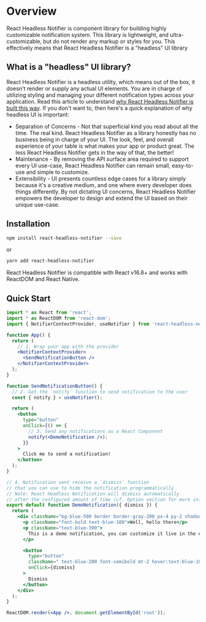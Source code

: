 # Overview

React Headless Notifier is component library for building highly customizable notification system. This library is lightweight, and ultra-customizable, but do not render any markup or styles for you. This effectively means that React Headless Notifier is a "headless" UI library

## What is a "headless" UI library?

React Headless Notifier is a headless utility, which means out of the box, it doesn't render or supply any actual UI elements. You are in charge of utilizing styling and managing your different notification types across your application. Read this article to understand [why React Headless Notifier is built this way](https://www.merrickchristensen.com/articles/headless-user-interface-components/). If you don't want to, then here's a quick explanation of why headless UI is important:

- Separation of Concerns - Not that superficial kind you read about all the time. The real kind. React Headless Notifier as a library honestly has no business being in charge of your UI. The look, feel, and overall experience of your table is what makes your app or product great. The less React Headless Notifier gets in the way of that, the better!
- Maintenance - By removing the API surface area required to support every UI use-case, React Headless Notifier can remain small, easy-to-use and simple to customize.
- Extensibility - UI presents countless edge cases for a library simply because it's a creative medium, and one where every developer does things differently. By not dictating UI concerns, React Headless Notifier empowers the developer to design and extend the UI based on their unique use-case.

## Installation

```bash
npm install react-headless-notifier --save
```

or

```bash
yarn add react-headless-notifier
```

React Headless Notifier is compatible with React v16.8+ and works with ReactDOM and React Native.

## Quick Start

```jsx
import * as React from 'react';
import * as ReactDOM from 'react-dom';
import { NotifierContextProvider, useNotifier } from 'react-headless-notifier';

function App() {
  return (
    // 1. Wrap your app with the provider
    <NotifierContextProvider>
      <SendNotificationButton />
    </NotifierContextProvider>
  );
}

function SendNotificationButton() {
  // 2. Get the `notify` function to send notification to the user
  const { notify } = useNotifier();

  return (
    <button
      type="button"
      onClick={() => {
        // 3. Send any notifications as a React Component
        notify(<DemoNotification />);
      }}
    >
      Click me to send a notification!
    </button>
  );
}

// 4. Notification sent receive a `dismiss` function
// that you can use to hide the notification programmatically
// Note: React Headless Notification will dismiss automatically
// after the configured amount of time (cf. Option section for more info)
export default function DemoNotification({ dismiss }) {
  return (
    <div className="bg-blue-500 border border-gray-200 px-4 py-2 shadow-lg rounded">
      <p className="font-bold text-blue-100">Well, hello there</p>
      <p className="text-blue-300">
        This is a demo notification, you can customize it live in the editor!
      </p>

      <button
        type="button"
        className=" text-blue-200 font-semibold mt-2 hover:text-blue-100"
        onClick={dismiss}
      >
        Dismiss
      </button>
    </div>
  );
}

ReactDOM.render(<App />, document.getElementById('root'));
```

